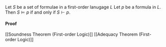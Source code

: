Let $S$ be a set of formulae in a first-order lanugage $L$ 
Let $p$ be a formula in $L$. 
Then $S\models p$ if and only if $S\vdash p$.

#### Proof
[[Soundness Theorem (First-order Logic)]]
[[Adequacy Theorem (First-order Logic)]]